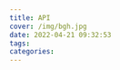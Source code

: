 ```yaml
---
title: API
cover: /img/bgh.jpg
date: 2022-04-21 09:32:53
tags:
categories:
---
```

<p id="hitokotoText"></p>
<p id="hitokotoFrom"></p>

